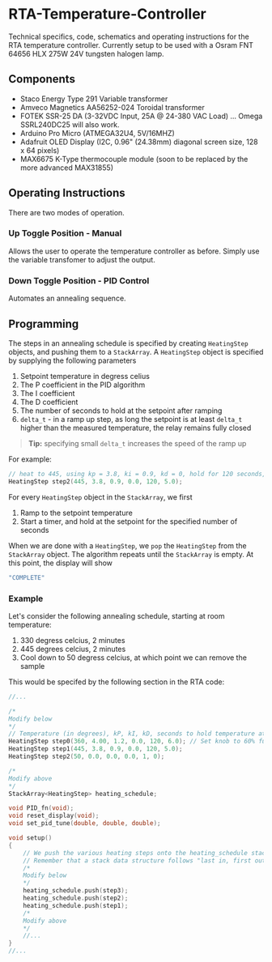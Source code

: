 # RTA-Temperature-Controller

Technical specifics, code, schematics and operating instructions for the RTA temperature controller.  Currently setup to be used with a Osram FNT 64656 HLX 275W 24V tungsten halogen lamp.  

## Components

- Staco Energy Type 291 Variable transformer
- Amveco Magnetics AA56252-024 Toroidal transformer
- FOTEK SSR-25 DA (3-32VDC Input, 25A @ 24-380 VAC Load) ... Omega SSRL240DC25 will also work.
- Arduino Pro Micro (ATMEGA32U4, 5V/16MHZ)
- Adafruit OLED Display (I2C, 0.96" (24.38mm) diagonal screen size, 128 x 64 pixels)
- MAX6675 K-Type thermocouple module (soon to be replaced by the more advanced MAX31855)

## Operating Instructions

There are two modes of operation. 

### Up Toggle Position - Manual
Allows the user to operate the temperature controller as before.  Simply use the variable transfomer to adjust the output.

### Down Toggle Position - PID Control
Automates an annealing sequence. 

## Programming 

The steps in an annealing schedule is specified by creating `HeatingStep` objects, and pushing them to a `StackArray`. A `HeatingStep` object is specified by supplying the following parameters
1. Setpoint temperature in degress celius 
2. The P coefficient in the PID algorithm 
3. The I coefficient 
4. The D coefficient 
5. The number of seconds to hold at the setpoint after ramping 
6. `delta_t` - in a ramp up step, as long the setpoint is at least `delta_t` higher than the measured temperature, the relay remains fully closed 

> **Tip:** specifying small `delta_t` increases the speed of the ramp up 

For example: 
```cpp
// heat to 445, using kp = 3.8, ki = 0.9, kd = 0, hold for 120 seconds, with a delta_t of 5 degrees celcius
HeatingStep step2(445, 3.8, 0.9, 0.0, 120, 5.0);
```

For every `HeatingStep` object in the `StackArray`, we first 
1. Ramp to the setpoint temperature
2. Start a timer, and hold at the setpoint for the specified number of seconds 

When we are done with a `HeatingStep`, we `pop` the `HeatingStep` from the `StackArray` object. The algorithm repeats until the `StackArray` is empty. At this point, the display will show 
```cpp
"COMPLETE"
```

### Example 
Let's consider the following annealing schedule, starting at room temperature:
1. 330 degress celcius, 2 minutes 
2. 445 degrees celcius, 2 minutes
3. Cool down to 50 degress celcius, at which point we can remove the sample 

This would be specifed by the following section in the RTA code:
```cpp 
//...

/*
Modify below 
*/
// Temperature (in degrees), kP, kI, kD, seconds to hold temperature at, delta_t 
HeatingStep step0(360, 4.00, 1.2, 0.0, 120, 6.0); // Set knob to 60% full power
HeatingStep step1(445, 3.8, 0.9, 0.0, 120, 5.0); 
HeatingStep step2(50, 0.0, 0.0, 0.0, 1, 0);

/*
Modify above
*/
StackArray<HeatingStep> heating_schedule;

void PID_fn(void);
void reset_display(void);
void set_pid_tune(double, double, double);

void setup()
{
    // We push the various heating steps onto the heating_schedule stack.
    // Remember that a stack data structure follows "last in, first out"
    /*
	Modify below 
	*/
	heating_schedule.push(step3);
	heating_schedule.push(step2);
	heating_schedule.push(step1);
	/*
	Modify above
	*/
    //...
}
//...
```